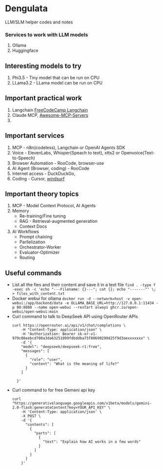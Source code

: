 # Dengulata
LLM/SLM helper codes and notes

### Services to work with LLM models
1. Ollama
2. Huggingface

## Interesting models to try
1. Phi3.5       - Tiny model that can be run on CPU
2. LLama3.2     - LLama model can be run on CPU

## Important practical work
1. Langchain [FreeCodeCamp Langchain](https://www.youtube.com/watch?v=lG7Uxts9SXs)
2. Claude MCP, [Awesome-MCP-Servers](https://github.com/punkpeye/awesome-mcp-servers)
3. 

## Important services
1. MCP                   -  n8n(codeless), Langchain or OpenAI Agents SDK
2. Voice                 -  ElevenLabs, Whisper(Speach to text), xtts2 or Openvoice(Text-to-Speech)
3. Browser Automation    -  RooCode, browser-use
4. AI Agent (Browser, coding) - RooCode
5. Internet access       -  DuckDuckGo,
6. Coding                -  Cursor, [windsurf](https://codeium.com/windsurf)

## Important theory topics 
1. MCP - Model Context Protocol, AI Agents
2. Memory
    -    Re-training/Fine tuning
    -    RAG - Retrieval-augmented generation
    -    Context Docs
3. AI Workflows
    -    Prompt chaining
    -    Parllelization
    -    Orchestrator-Worker
    -    Evaluator-Optimizer
    -    Routing

## Useful commands
- List all the fies and their content and save it in a text file ```find . -type f -exec sh -c 'echo "---Filename: {}---"; cat {}; echo "-------"' \; > files_with_content.txt```
- Docker webui for ollama ```docker run -d --network=host -v open-webui:/app/backend/data -e OLLAMA_BASE_URL=http://127.0.0.1:11434 -p 80:8080 --name open-webui --restart always ghcr.io/open-webui/open-webui:main```
- Curl command to talk to DeepSeek API using OpenRouter APIs
  ```
  curl https://openrouter.ai/api/v1/chat/completions \
      -H "Content-Type: application/json" \
      -H "Authorization: Bearer sk-or-v1-979c08eebcd708a3da63251099fdbddba75f80690299d25f9d3aexxxxxxx" \
      -d '{
      "model": "deepseek/deepseek-r1:free",
      "messages": [
        {
          "role": "user",
          "content": "What is the meaning of life?"
        }
      ]
      
    }'
  ```
- Curl command to for free Gemeni api key
  ```
  curl "https://generativelanguage.googleapis.com/v1beta/models/gemini-2.0-flash:generateContent?key=YOUR_API_KEY" \
      -H 'Content-Type: application/json' \
      -X POST \
      -d '{
        "contents": [
          {
            "parts": [
              {
                "text": "Explain how AI works in a few words"
              }
            ]
          }
        ]
      }'
  ```
